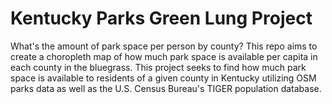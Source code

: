 # Kentucky Parks Green Lung Project 
What's the amount of park space per person by county? This repo aims to create a choropleth map of how much park space is available per capita in each county in the bluegrass. This project seeks to find how much park space is available to residents of a given county in Kentucky utilizing OSM parks data as well as the U.S. Census Bureau's TIGER population database. 
